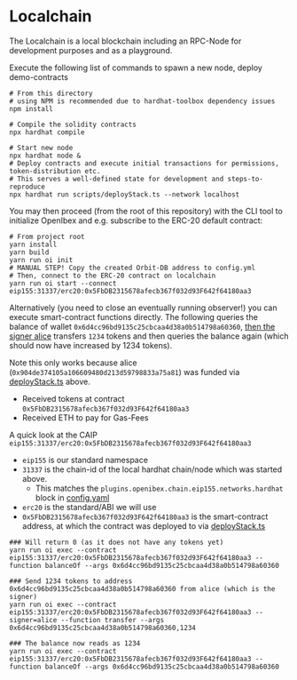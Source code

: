 # Localchain

The Localchain is a local blockchain including an RPC-Node for development purposes and as a playground.

Execute the following list of commands to spawn a new node, deploy demo-contracts 

```
# From this directory
# using NPM is recommended due to hardhat-toolbox dependency issues
npm install

# Compile the solidity contracts
npx hardhat compile

# Start new node
npx hardhat node &
# Deploy contracts and execute initial transactions for permissions, token-distribution etc.
# This serves a well-defined state for development and steps-to-reproduce
npx hardhat run scripts/deployStack.ts --network localhost
```

You may then proceed (from the root of this repository) with the CLI tool to initialize OpenIbex and e.g. subscribe to the ERC-20 default contract:

```
# From project root
yarn install
yarn build
yarn run oi init
# MANUAL STEP! Copy the created Orbit-DB address to config.yml
# Then, connect to the ERC-20 contract on localchain
yarn run oi start --connect eip155:31337/erc20:0x5FbDB2315678afecb367f032d93F642f64180aa3
```

Alternatively (you need to close an eventually running observer!) you can execute smart-contract functions directly.
The following queries the balance of wallet `0x6d4cc96bd9135c25cbcaa4d38a0b514798a60360`, [then the signer alice](../../wallets/eip155/alice.json)
transfers `1234` tokens and then queries the balance again (which should now have increased by 1234 tokens).

Note this only works because alice (`0x904de374105a106609480d213d59798833a75a81`) was funded via [deployStack.ts](scripts/deployStack.ts) above.
- Received tokens at contract `0x5FbDB2315678afecb367f032d93F642f64180aa3`
- Received ETH to pay for Gas-Fees

A quick look at the CAIP `eip155:31337/erc20:0x5FbDB2315678afecb367f032d93F642f64180aa3`
- `eip155` is our standard namespace
- `31337` is the chain-id of the local hardhat chain/node which was started above.
  - This matches the `plugins.openibex.chain.eip155.networks.hardhat` block in [config.yaml](../../config.yaml)
- `erc20` is the standard/ABI we will use
- `0x5FbDB2315678afecb367f032d93F642f64180aa3` is the smart-contract address, at which the contract was deployed to via [deployStack.ts](scripts/deployStack.ts)

```
### Will return 0 (as it does not have any tokens yet)
yarn run oi exec --contract eip155:31337/erc20:0x5FbDB2315678afecb367f032d93F642f64180aa3 --function balanceOf --args 0x6d4cc96bd9135c25cbcaa4d38a0b514798a60360

### Send 1234 tokens to address 0x6d4cc96bd9135c25cbcaa4d38a0b514798a60360 from alice (which is the signer)
yarn run oi exec --contract eip155:31337/erc20:0x5FbDB2315678afecb367f032d93F642f64180aa3 --signer=alice --function transfer --args 0x6d4cc96bd9135c25cbcaa4d38a0b514798a60360,1234

### The balance now reads as 1234
yarn run oi exec --contract eip155:31337/erc20:0x5FbDB2315678afecb367f032d93F642f64180aa3 --function balanceOf --args 0x6d4cc96bd9135c25cbcaa4d38a0b514798a60360
```

